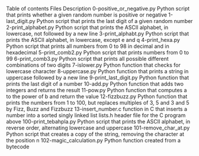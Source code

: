 Table of contents
Files 	Description
0-positive_or_negative.py 	Python script that prints whether a given random number is positive or negative
1-last_digit.py 	Python script that prints the last digit of a given random number
2-print_alphabet.py 	Python script that prints the ASCII alphabet, in lowercase, not followed by a new line
3-print_alphabt.py 	Python script that prints the ASCII alphabet, in lowercase, except e and q
4-print_hexa.py 	Python script that prints all numbers from 0 to 98 in decimal and in hexadecimal
5-print_comb2.py 	Python script that prints numbers from 0 to 99
6-print_comb3.py 	Python script that prints all possible different combinations of two digits
7-islower.py 	Python function that checks for lowercase character
8-uppercase.py 	Python function that prints a string in uppercase followed by a new line
9-print_last_digit.py 	Python function that prints the last digit of a number
10-add.py 	Python function that adds two integers and returns the result
11-pow.py 	Python function that computes a to the power of b and return the value
12-fizzbuzz.py 	Python function that prints the numbers from 1 to 100, but replaces multiples of 3, 5 and 3 and 5 by Fizz, Buzz and Fizzbuzz
13-insert_number.c 	function in C that inserts a number into a sorted singly linked list
lists.h 	header file for the C program above
100-print_tebahpla.py 	Python script that prints the ASCII alphabet, in reverse order, alternating lowercase and uppercase
101-remove_char_at.py 	Python script that creates a copy of the string, removing the character at the position n
102-magic_calculation.py 	Python function created from a bytecode
